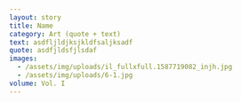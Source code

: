 ```yaml
---
layout: story
title: Name
category: Art (quote + text)
text: asdfljldjksjkldfsaljksadf
quote: asdfjldsfjlsdaf
images:
  - /assets/img/uploads/il_fullxfull.1587719082_injh.jpg
  - /assets/img/uploads/6-1.jpg
volume: Vol. I
---
```

